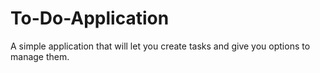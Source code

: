 # To-Do-Application
A simple application that will let you create tasks and give you options to manage them.

